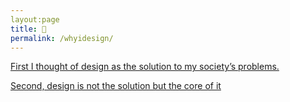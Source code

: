 ```yaml
---
layout:page
title: 🎲 
permalink: /whyidesign/
---
```


[First I thought of design as the solution to my society’s problems.](whyidesign2.html) 

[Second, design is not the solution but the core of it](whyidesign1.html) 
